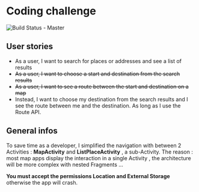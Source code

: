 Coding challenge
================

![Build Status - Master](https://api.travis-ci.org/raegaryen/here.svg?branch=master)

## User stories
- As a user, I want to search for places or addresses and see a list of results
- ~~As a user, I want to choose a start and destination from the search results~~
- ~~As a user, I want to see a route between the start and destination on a map~~
- Instead, I want to choose my destination from the search results and I see the route between me and the destination. As long as I use the Route API.

## General infos
To save time as a developer, I simplified the navigation with between 2 Activities : __MapActivity__ and __ListPlaceActivity__ , a sub-Activity.
The reason : most map apps display the interaction in a single Activity , the architecture will be more complex with nested Fragments  ... 

__You must accept the permissions Location and External Storage__ otherwise the app will crash.